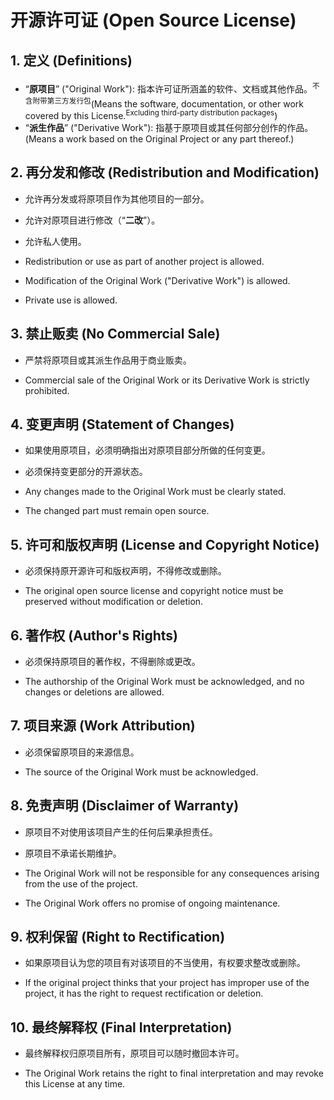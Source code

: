 # 开源许可证 (Open Source License)

## 1. 定义 (Definitions)

- “**原项目**” ("Original Work"): 指本许可证所涵盖的软件、文档或其他作品。<sup>不含附带第三方发行包</sup>(Means the software, documentation, or other work covered by this License.<sup>Excluding third-party distribution packages</sup>)
- “**派生作品**” ("Derivative Work"): 指基于原项目或其任何部分创作的作品。(Means a work based on the Original Project or any part thereof.)

## 2. 再分发和修改 (Redistribution and Modification)

- 允许再分发或将原项目作为其他项目的一部分。
- 允许对原项目进行修改（“**二改**”）。
- 允许私人使用。

- Redistribution or use as part of another project is allowed.
- Modification of the Original Work ("Derivative Work") is allowed.
- Private use is allowed.

## 3. 禁止贩卖 (No Commercial Sale)

- 严禁将原项目或其派生作品用于商业贩卖。

- Commercial sale of the Original Work or its Derivative Work is strictly prohibited.

## 4. 变更声明 (Statement of Changes)

- 如果使用原项目，必须明确指出对原项目部分所做的任何变更。
- 必须保持变更部分的开源状态。

- Any changes made to the Original Work must be clearly stated.
- The changed part must remain open source.

## 5. 许可和版权声明 (License and Copyright Notice)

- 必须保持原开源许可和版权声明，不得修改或删除。

- The original open source license and copyright notice must be preserved without modification or deletion.

## 6. 著作权 (Author's Rights)

- 必须保持原项目的著作权，不得删除或更改。

- The authorship of the Original Work must be acknowledged, and no changes or deletions are allowed.

## 7. 项目来源 (Work Attribution)

- 必须保留原项目的来源信息。

- The source of the Original Work must be acknowledged.

## 8. 免责声明 (Disclaimer of Warranty)

- 原项目不对使用该项目产生的任何后果承担责任。
- 原项目不承诺长期维护。

- The Original Work will not be responsible for any consequences arising from the use of the project.
- The Original Work offers no promise of ongoing maintenance.

## 9. 权利保留 (Right to Rectification)

- 如果原项目认为您的项目有对该项目的不当使用，有权要求整改或删除。

- If the original project thinks that your project has improper use of the project, it has the right to request rectification or deletion.

## 10. 最终解释权 (Final Interpretation)

- 最终解释权归原项目所有，原项目可以随时撤回本许可。

- The Original Work retains the right to final interpretation and may revoke this License at any time.